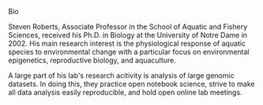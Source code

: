 Bio

Steven Roberts, Associate Professor in the School of Aquatic and Fishery Sciences, received his Ph.D. in Biology at the University of Notre Dame in 2002. His main research interest is the physiological response of aquatic species to environmental change with a particular focus on environmental epigenetics, reproductive biology, and aquaculture. 

A large part of his lab's research acitivity is analysis of large genomic datasets. In doing this, they practice open notebook science, strive to make all data analysis easily reproducible, and hold open online lab meetings. 

